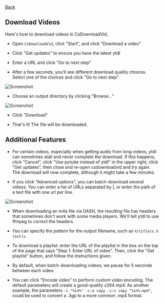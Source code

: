 [Back](../README.md)

## Download Videos

Here's how to download videos in CsDownloadVid,

* Open `CsDownloadVid`, click "Start", and click "Download a video"

* Click "Get updates" to ensure you have the latest ytdl

* Enter a URL and click "Go to next step"

* After a few seconds, you'll see different download quality choices. Select one of the choices and click "Go to next step".

![Screenshot](https://raw.githubusercontent.com/downpoured/labs_youthful_projects/master/csdownloadvid/doc/downloadinternetvids_1.png)

* Choose an output directory by clicking "Browse..."

![Screenshot](https://raw.githubusercontent.com/downpoured/labs_youthful_projects/master/csdownloadvid/doc/downloadinternetvids_2.png)

* Click "Download"

* That's it! The file will be downloaded.

## Additional Features

* For certain videos, especially when getting audio from long videos, ytdl can sometimes stall and never complete the download. If this happens, click "Cancel", click "Use pytube instead of ytdl" in the upper right, click "Get updates", then close and re-open csdownloadvid and try again. The download will now complete, although it might take a few minutes.

* If you click "Advanced options", you can batch-download several videos. You can enter a list of URLs separated by |, or enter the path of a text file with one url per line.

![Screenshot](https://raw.githubusercontent.com/downpoured/labs_youthful_projects/master/csdownloadvid/doc/downloadinternetvids_advanced.png)

* When downloading an m4a file via DASH, the resulting file has headers that sometimes don't work with some media players. We'll tell ytdl to use ffmpeg to correct the headers.

* You can specify the pattern for the output filename, such as  `%(title)s.%(ext)s`.

* To download a playlist: enter the URL of the playlist in the box on the top of the page that says "Step 1: Enter URL of video". Then, click the "Get playlist" button, and follow the instructions given.

* By default, when batch-downloading videos, we pause for 5 seconds between each video.

* You can click "Encode video" to perform custom video encoding. The default parameters will create a good-quality x264 mp4. As another example, the parameters `-i "%in%" -c:a copy -c:v copy "%in%.mp4"`, could be used to convert a .3gp to a more common .mp4 format.



